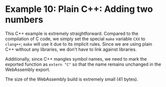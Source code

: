 # Example 10: Plain C++: Adding two numbers

This C++ example is extremely straightforward. Compared to the compilation of C code, we simply set
the special `make` variable `CXX` to `clang++`; `make` will use it due to its implicit rules. Since
we are using plain C++ without any libraries, we don't have to link against libraries.

Additionally, since C++ mangles symbol names, we need to mark the exported function as `extern "C"`
so that the name remains unchanged in the WebAssembly export.

The size of the WebAssembly build is extremely small (41 bytes).
